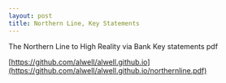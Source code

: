 ```yaml
---
layout: post
title: Northern Line, Key Statements
---
```


The Northern Line to High Reality via Bank
Key statements pdf

[https://github.com/alwell/alwell.github.io](https://github.com/alwell/alwell.github.io/northernline.pdf)
